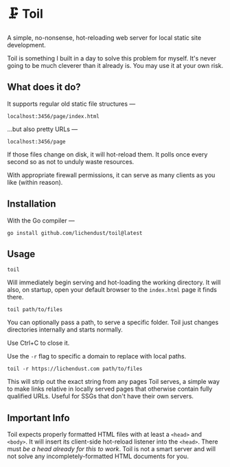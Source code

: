 # 🗜️ Toil

A simple, no-nonsense, hot-reloading web server for local static site development.

Toil is something I built in a day to solve this problem for myself.  It's never going to be much cleverer than it already is.  You may use it at your own risk.

## What does it do?

It supports regular old static file structures —

	localhost:3456/page/index.html

...but also pretty URLs —

	localhost:3456/page

If those files change on disk, it will hot-reload them. It polls once every second so as not to unduly waste resources.

With appropriate firewall permissions, it can serve as many clients as you like (within reason).

## Installation

With the Go compiler —

	go install github.com/lichendust/toil@latest

## Usage

	toil

Will immediately begin serving and hot-loading the working directory.  It will also, on startup, open your default browser to the `index.html` page it finds there.

	toil path/to/files

You can optionally pass a path, to serve a specific folder.  Toil just changes directories internally and starts normally.

Use Ctrl+C to close it.

Use the `-r` flag to specific a domain to replace with local paths.

	toil -r https://lichendust.com path/to/files

This will strip out the exact string from any pages Toil serves, a simple way to make links relative in locally served pages that otherwise contain fully qualified URLs.  Useful for SSGs that don't have their own servers.

## Important Info

Toil expects properly formatted HTML files with at least a `<head>` and `<body>`.  It will insert its client-side hot-reload listener into the `<head>`.  There must *be a head already for this to work*.  Toil is not a smart server and will not solve any incompletely-formatted HTML documents for you.
